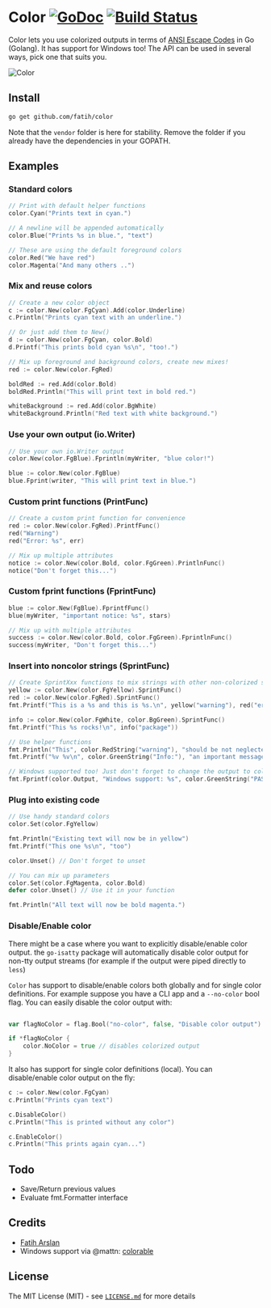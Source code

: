 # Color [![GoDoc](https://godoc.org/github.com/fatih/color?status.svg)](https://godoc.org/github.com/fatih/color) [![Build Status](https://img.shields.io/travis/fatih/color.svg?style=flat-square)](https://travis-ci.org/fatih/color)

Color lets you use colorized outputs in terms of [ANSI Escape
Codes](http://en.wikipedia.org/wiki/ANSI_escape_code#Colors) in Go (Golang). It
has support for Windows too! The API can be used in several ways, pick one that
suits you.


![Color](https://i.imgur.com/c1JI0lA.png)


## Install

```bash
go get github.com/fatih/color
```

Note that the `vendor` folder is here for stability. Remove the folder if you
already have the dependencies in your GOPATH.

## Examples

### Standard colors

```go
// Print with default helper functions
color.Cyan("Prints text in cyan.")

// A newline will be appended automatically
color.Blue("Prints %s in blue.", "text")

// These are using the default foreground colors
color.Red("We have red")
color.Magenta("And many others ..")

```

### Mix and reuse colors

```go
// Create a new color object
c := color.New(color.FgCyan).Add(color.Underline)
c.Println("Prints cyan text with an underline.")

// Or just add them to New()
d := color.New(color.FgCyan, color.Bold)
d.Printf("This prints bold cyan %s\n", "too!.")

// Mix up foreground and background colors, create new mixes!
red := color.New(color.FgRed)

boldRed := red.Add(color.Bold)
boldRed.Println("This will print text in bold red.")

whiteBackground := red.Add(color.BgWhite)
whiteBackground.Println("Red text with white background.")
```

### Use your own output (io.Writer)

```go
// Use your own io.Writer output
color.New(color.FgBlue).Fprintln(myWriter, "blue color!")

blue := color.New(color.FgBlue)
blue.Fprint(writer, "This will print text in blue.")
```

### Custom print functions (PrintFunc)

```go
// Create a custom print function for convenience
red := color.New(color.FgRed).PrintfFunc()
red("Warning")
red("Error: %s", err)

// Mix up multiple attributes
notice := color.New(color.Bold, color.FgGreen).PrintlnFunc()
notice("Don't forget this...")
```

### Custom fprint functions (FprintFunc)

```go
blue := color.New(FgBlue).FprintfFunc()
blue(myWriter, "important notice: %s", stars)

// Mix up with multiple attributes
success := color.New(color.Bold, color.FgGreen).FprintlnFunc()
success(myWriter, "Don't forget this...")
```

### Insert into noncolor strings (SprintFunc)

```go
// Create SprintXxx functions to mix strings with other non-colorized strings:
yellow := color.New(color.FgYellow).SprintFunc()
red := color.New(color.FgRed).SprintFunc()
fmt.Printf("This is a %s and this is %s.\n", yellow("warning"), red("error"))

info := color.New(color.FgWhite, color.BgGreen).SprintFunc()
fmt.Printf("This %s rocks!\n", info("package"))

// Use helper functions
fmt.Println("This", color.RedString("warning"), "should be not neglected.")
fmt.Printf("%v %v\n", color.GreenString("Info:"), "an important message.")

// Windows supported too! Just don't forget to change the output to color.Output
fmt.Fprintf(color.Output, "Windows support: %s", color.GreenString("PASS"))
```

### Plug into existing code

```go
// Use handy standard colors
color.Set(color.FgYellow)

fmt.Println("Existing text will now be in yellow")
fmt.Printf("This one %s\n", "too")

color.Unset() // Don't forget to unset

// You can mix up parameters
color.Set(color.FgMagenta, color.Bold)
defer color.Unset() // Use it in your function

fmt.Println("All text will now be bold magenta.")
```

### Disable/Enable color
 
There might be a case where you want to explicitly disable/enable color output. the 
`go-isatty` package will automatically disable color output for non-tty output streams 
(for example if the output were piped directly to `less`)

`Color` has support to disable/enable colors both globally and for single color 
definitions. For example suppose you have a CLI app and a `--no-color` bool flag. You 
can easily disable the color output with:

```go

var flagNoColor = flag.Bool("no-color", false, "Disable color output")

if *flagNoColor {
	color.NoColor = true // disables colorized output
}
```

It also has support for single color definitions (local). You can
disable/enable color output on the fly:

```go
c := color.New(color.FgCyan)
c.Println("Prints cyan text")

c.DisableColor()
c.Println("This is printed without any color")

c.EnableColor()
c.Println("This prints again cyan...")
```

## Todo

* Save/Return previous values
* Evaluate fmt.Formatter interface


## Credits

 * [Fatih Arslan](https://github.com/fatih)
 * Windows support via @mattn: [colorable](https://github.com/mattn/go-colorable)

## License

The MIT License (MIT) - see [`LICENSE.md`](https://github.com/fatih/color/blob/master/LICENSE.md) for more details

